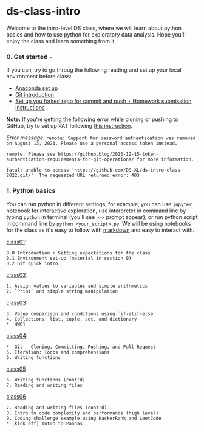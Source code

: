 # ds-class-intro

Welcome to the intro-level DS class, where we will learn about python basics and how to use python for exploratory data analysis. Hope you'll enjoy the class and learn something from it.

### 0. Get started - 
If you can, try to go throug the following reading and set up your local environment before class:

- [Anaconda set up](https://github.com/DS-XL/ds_intro_2024/blob/master/python_basics/class01/Anaconda_setup.md) 
- [Git introduction](https://github.com/DS-XL/ds_intro_2024/blob/master/python_basics/class01/git_setup.md)
- [Set up you forked repo for commit and push + Homework submisstion instructions](https://github.com/DS-XL/ds_intro_2024/blob/master/Git-setup-and-hw-instruction.md)

**Note:** If you're getting the following error while cloning or pushing to GitHub, try to set up PAT following [this instruction](https://docs.github.com/en/github/authenticating-to-github/keeping-your-account-and-data-secure/creating-a-personal-access-token#creating-a-token).

*Error message:*
`remote: Support for password authentication was removed on August 13, 2021. Please use a personal access token instead.`

`remote: Please see https://github.blog/2020-12-15-token-authentication-requirements-for-git-operations/ for more information.`

`fatal: unable to access 'https://github.com/DS-XL/ds-intro-class-2022.git/': The requested URL returned error: 403`


### 1. Python basics
You can run python in different settings, for example, you can use `jupyter` notebook for interactive exploration, use interpreter in command line by typing `python` in terminal (you'll see `>>>` prompt appear), or run python script in command line by `python <your_script>.py`. We will be using notebooks for the class as it's easy to follow with [markdown](https://guides.github.com/features/mastering-markdown/) and easy to interact with.

[class01](https://github.com/DS-XL/ds_intro_2024/tree/master/python_basics/class01):

	0.0 Introduction + Setting expectations for the class
	0.1 Environment set-up (material in section 0)
	0.2 Git quick intro
	 

	
[class02](https://github.com/DS-XL/ds_intro_2024/tree/master/python_basics/class01):

	1. Assign values to variables and simple arithmetics
	2. `Print` and simple string manipulation

[class03](https://github.com/DS-XL/ds_intro_2024/tree/master/python_basics/class01):

	3. Value comparison and conditions using `if-elif-else`
	4. Collections: list, tuple, set, and dictionary
	*  HW01

[class04](https://github.com/DS-XL/ds_intro_2024/tree/master/python_basics/class02):

	*  Git - Cloning, Committing, Pushing, and Pull Request
	5. Iteration: loops and comprehensions
	6. Writing functions

[class05](https://github.com/DS-XL/ds_intro_2024/tree/master/python_basics/class03)

	6. Writing functions (cont'd)
	7. Reading and writing files

[class06](https://github.com/DS-XL/ds_intro_2024/tree/master/python_basics/class04)

	7. Reading and writing files (cont'd)
	8. Intro to code complexity and performance (high level)
	9. Coding challenge example using HackerRank and LeetCode
	* [kick off] Intro to Pandas